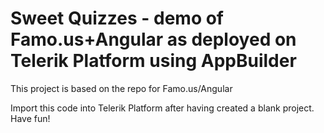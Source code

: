 Sweet Quizzes - demo of Famo.us+Angular as deployed on Telerik Platform using AppBuilder
======================

This project is based on the repo for Famo.us/Angular

Import this code into Telerik Platform after having created a blank project. Have fun!
